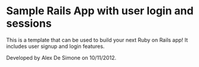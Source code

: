 # Sample Rails App with user login and sessions

This is a template that can be used to build your next Ruby on Rails app! It includes user signup and login features.

Developed by Alex De Simone on 10/11/2012.
